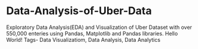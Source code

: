 # Data-Analysis-of-Uber-Data
 Exploratory Data Analysis(EDA) and Visualization of Uber Dataset with over 550,000 enteries using Pandas, Matplotlib and Pandas libraries.
 Hello World!
Tags-  Data Visualizatiom, Data Analysis, Data Analytics
